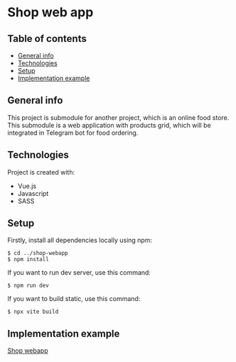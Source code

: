 # Shop web app

## Table of contents

- [General info](#general-info)
- [Technologies](#technologies)
- [Setup](#setup)
- [Implementation example](#implementation-example)

## General info

This project is submodule for another project, which is an online food store.
This submodule is a web application with products grid, which will be integrated in Telegram bot for food ordering.

## Technologies

Project is created with:

- Vue.js
- Javascript
- SASS

## Setup

Firstly, install all dependencies locally using npm:

```
$ cd ../shop-webapp
$ npm install
```

If you want to run dev server, use this command:

```
$ npm run dev
```

If you want to build static, use this command:
```
$ npx vite build
```

## Implementation example

[Shop webapp](https://shop.lilnikky.ru)
